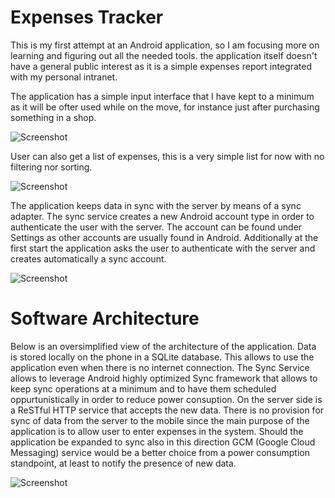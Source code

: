 Expenses Tracker
==========

This is my first attempt at an Android application, so I am focusing more on learning and figuring out all the needed tools. the application itself doesn't have a general public interest as it is a simple expenses report integrated with my personal intranet.

The application has a simple input interface that I have kept to a minimum as it will be ofter used while on the move, for instance just after purchasing something in a shop. 

![Screenshot](https://raw.github.com/nicolacimmino/ExpensesTracker/master/AndroidApplication/documentation/screenshot.png)

User can also get a list of expenses, this is a very simple list for now with no filtering nor sorting.


![Screenshot](https://raw.github.com/nicolacimmino/ExpensesTracker/master/AndroidApplication/documentation/screenshot2.png)

The application keeps data in sync with the server by means of a sync adapter. The sync service creates a new Android account type in order to authenticate the user with the server. The account can be found under Settings as other accounts are usually found in Android.
Additionally at the first start the application asks the user to authenticate with the server and creates automatically a sync account.

![Screenshot](https://raw.github.com/nicolacimmino/ExpensesTracker/master/AndroidApplication/documentation/screenshot0.png)

Software Architecture
===========

Below is an oversimplified view of the architecture of the application. Data is stored locally on the phone in a SQLite database. This allows to use the application even when there is no internet connection. The Sync Service allows to leverage Android highly optimized Sync framework that allows to keep sync operations at a minimum and to have them scheduled oppurtunistically in order to reduce power consuption. On the server side is a ReSTful HTTP service that accepts the new data. There is no provision for sync of data from the server to the mobile since the main purpose of the application is to allow user to enter expenses in the system. Should the application be expanded to sync also in this direction GCM (Google Cloud Messaging) service would be a better choice from a power consumption standpoint, at least to notify the presence of new data.

![Screenshot](https://raw.github.com/nicolacimmino/ExpensesTracker/master/AndroidApplication/documentation/structure.png)
